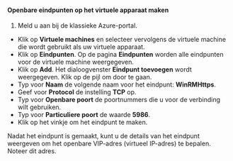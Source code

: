 #### <a name="to-create-public-endpoints-on-the-virtual-device"></a>Openbare eindpunten op het virtuele apparaat maken
1. Meld u aan bij de klassieke Azure-portal.

* Klik op **Virtuele machines** en selecteer vervolgens de virtuele machine die wordt gebruikt als uw virtuele apparaat.
* Klik op **Eindpunten**. Op de pagina **Eindpunten** worden alle eindpunten voor de virtuele machine weergegeven.
* Klik op **Add**. Het dialoogvenster **Eindpunt toevoegen** wordt weergegeven. Klik op de pijl om door te gaan.
* Typ voor **Naam** de volgende naam voor het eindpunt: **WinRMHttps**.
* Geef voor **Protocol** de instelling **TCP** op.
* Typ voor **Openbare poort** de poortnummers die u voor de verbinding wilt gebruiken.
* Typ voor **Particuliere poort** de waarde **5986**.
* Klik op het vinkje om het eindpunt te maken.

Nadat het eindpunt is gemaakt, kunt u de details van het eindpunt weergeven om het openbare VIP-adres (virtueel IP-adres) te bepalen. Noteer dit adres.



<!--HONumber=Nov16_HO2-->


